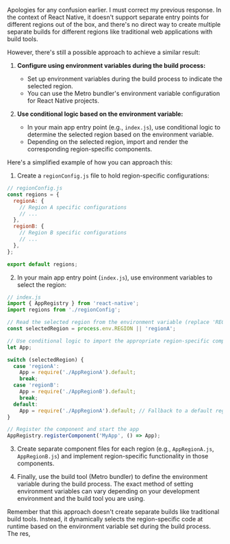 Apologies for any confusion earlier. I must correct my previous response. In the context of React Native, it doesn't support separate entry points for different regions out of the box, and there's no direct way to create multiple separate builds for different regions like traditional web applications with build tools.

However, there's still a possible approach to achieve a similar result:

1. **Configure using environment variables during the build process:**
   - Set up environment variables during the build process to indicate the selected region.
   - You can use the Metro bundler's environment variable configuration for React Native projects.

2. **Use conditional logic based on the environment variable:**
   - In your main app entry point (e.g., `index.js`), use conditional logic to determine the selected region based on the environment variable.
   - Depending on the selected region, import and render the corresponding region-specific components.

Here's a simplified example of how you can approach this:

1. Create a `regionConfig.js` file to hold region-specific configurations:

```javascript
// regionConfig.js
const regions = {
  regionA: {
    // Region A specific configurations
    // ...
  },
  regionB: {
    // Region B specific configurations
    // ...
  },
};

export default regions;
```

2. In your main app entry point (`index.js`), use environment variables to select the region:

```javascript
// index.js
import { AppRegistry } from 'react-native';
import regions from './regionConfig';

// Read the selected region from the environment variable (replace 'REGION' with your actual environment variable name)
const selectedRegion = process.env.REGION || 'regionA';

// Use conditional logic to import the appropriate region-specific component
let App;

switch (selectedRegion) {
  case 'regionA':
    App = require('./AppRegionA').default;
    break;
  case 'regionB':
    App = require('./AppRegionB').default;
    break;
  default:
    App = require('./AppRegionA').default; // Fallback to a default region if the environment variable is not set correctly
}

// Register the component and start the app
AppRegistry.registerComponent('MyApp', () => App);
```

3. Create separate component files for each region (e.g., `AppRegionA.js`, `AppRegionB.js`) and implement region-specific functionality in those components.

4. Finally, use the build tool (Metro bundler) to define the environment variable during the build process. The exact method of setting environment variables can vary depending on your development environment and the build tool you are using.

Remember that this approach doesn't create separate builds like traditional build tools. Instead, it dynamically selects the region-specific code at runtime based on the environment variable set during the build process. The res,

